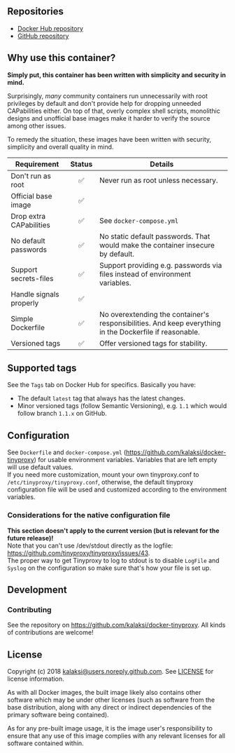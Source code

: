 
## Repositories
- [Docker Hub repository](https://hub.docker.com/r/kalaksi/tinyproxy/)
- [GitHub repository](https://github.com/kalaksi/docker-tinyproxy)

## Why use this container?
**Simply put, this container has been written with simplicity and security in mind.**

Surprisingly, _many_ community containers run unnecessarily with root privileges by default and don't provide help for dropping unneeded CAPabilities either.
On top of that, overly complex shell scripts, monolithic designs and unofficial base images make it harder to verify the source among other issues.  

To remedy the situation, these images have been written with security, simplicity and overall quality in mind.

|Requirement              |Status|Details|
|-------------------------|:----:|-------|
|Don't run as root        |✅    | Never run as root unless necessary.|
|Official base image      |✅    | |
|Drop extra CAPabilities  |✅    | See ```docker-compose.yml``` |
|No default passwords     |✅    | No static default passwords. That would make the container insecure by default. |
|Support secrets-files    |✅    | Support providing e.g. passwords via files instead of environment variables. |
|Handle signals properly  |✅    | |
|Simple Dockerfile        |✅    | No overextending the container's responsibilities. And keep everything in the Dockerfile if reasonable. |
|Versioned tags           |✅    | Offer versioned tags for stability.|

## Supported tags
See the ```Tags``` tab on Docker Hub for specifics. Basically you have:
- The default ```latest``` tag that always has the latest changes.
- Minor versioned tags (follow Semantic Versioning), e.g. ```1.1``` which would follow branch ```1.1.x``` on GitHub.

## Configuration
See ```Dockerfile``` and ```docker-compose.yml``` (<https://github.com/kalaksi/docker-tinyproxy>) for usable environment variables. Variables that are left empty will use default values.  
If you need more customization, mount your own tinyproxy.conf to ```/etc/tinyproxy/tinyproxy.conf```,
otherwise, the default tinyproxy configuration file will be used and customized according to the environment variables.

### Considerations for the native configuration file
**This section doesn't apply to the current version (but is relevant for the future release)!**  
Note that you can't use /dev/stdout directly as the logfile: <https://github.com/tinyproxy/tinyproxy/issues/43>.  
The proper way to get Tinyproxy to log to stdout is to disable ```LogFile``` and ```Syslog``` on the configuration
so make sure that's how your file is set up.

## Development

### Contributing
See the repository on <https://github.com/kalaksi/docker-tinyproxy>.
All kinds of contributions are welcome!

## License
Copyright (c) 2018 kalaksi@users.noreply.github.com. See [LICENSE](https://github.com/kalaksi/docker-tinyproxy/blob/master/LICENSE) for license information.  

As with all Docker images, the built image likely also contains other software which may be under other licenses (such as software from the base distribution, along with any direct or indirect dependencies of the primary software being contained).  
  
As for any pre-built image usage, it is the image user's responsibility to ensure that any use of this image complies with any relevant licenses for all software contained within.
